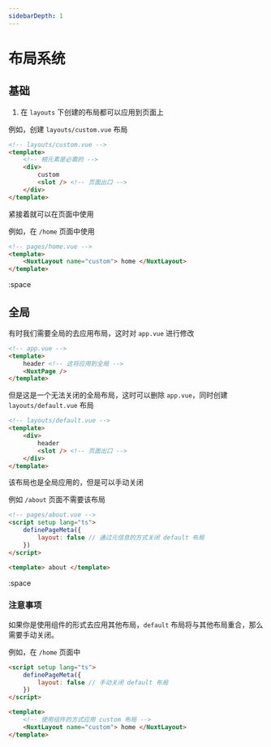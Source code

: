 ```yaml
---
sidebarDepth: 1
---
```


# 布局系统


## 基础

1. 在 `layouts` 下创建的布局都可以应用到页面上

例如，创建 `layouts/custom.vue` 布局

```html
<!-- layouts/custom.vue -->
<template>
    <!-- 根元素是必需的 -->
    <div>
        custom
        <slot /> <!-- 页面出口 -->
    </div>
</template>
```

紧接着就可以在页面中使用

例如，在 `/home` 页面中使用

```html
<!-- pages/home.vue -->
<template>
	<NuxtLayout name="custom"> home </NuxtLayout>
</template>
```

:space


## 全局

有时我们需要全局的去应用布局，这时对 `app.vue` 进行修改

```html
<!-- app.vue -->
<template>
	header <!-- 这将应用到全局 -->
	<NuxtPage />
</template>
```

但是这是一个无法关闭的全局布局，这时可以删除 `app.vue`，同时创建 `layouts/default.vue` 布局

```html
<!-- layouts/default.vue -->
<template>
    <div>
        header
        <slot /> <!-- 页面出口 -->
    </div>
</template>
```

该布局也是全局应用的，但是可以手动关闭

例如 `/about` 页面不需要该布局

```html
<!-- pages/about.vue -->
<script setup lang="ts">
    definePageMeta({
        layout: false // 通过元信息的方式关闭 default 布局
    })
</script>

<template> about </template>
```

:space

### 注意事项

如果你是使用组件的形式去应用其他布局，`default` 布局将与其他布局重合，那么需要手动关闭。

例如，在 `/home` 页面中

```html
<script setup lang="ts">
	definePageMeta({
		layout: false // 手动关闭 default 布局
	})
</script>

<template>
    <!-- 使用组件的方式应用 custom 布局 -->
	<NuxtLayout name="custom"> home </NuxtLayout>
</template>
```